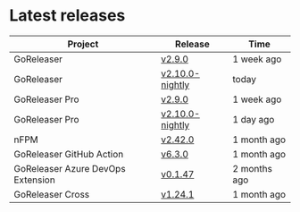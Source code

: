 # Latest releases

| Project                           | Release                                                                                         | Time        |
| --------------------------------- | ----------------------------------------------------------------------------------------------- | ----------- |
| GoReleaser | [v2.9.0](https://github.com/goreleaser/goreleaser/releases/tag/v2.9.0) | 1 week ago |
| GoReleaser | [v2.10.0-nightly](https://github.com/goreleaser/goreleaser/releases/tag/nightly) | today |
| GoReleaser Pro | [v2.9.0](https://github.com/goreleaser/goreleaser-pro/releases/tag/v2.9.0) | 1 week ago |
| GoReleaser Pro | [v2.10.0-nightly](https://github.com/goreleaser/goreleaser-pro/releases/tag/nightly) | 1 day ago |
| nFPM | [v2.42.0](https://github.com/goreleaser/nfpm/releases/tag/v2.42.0) | 1 month ago |
| GoReleaser GitHub Action | [v6.3.0](https://github.com/goreleaser/goreleaser-action/releases/tag/v6.3.0) | 1 month ago |
| GoReleaser Azure DevOps Extension | [v0.1.47](https://github.com/goreleaser/goreleaser-azure-devops-extension/releases/tag/v0.1.47) | 2 months ago |
| GoReleaser Cross | [v1.24.1](https://github.com/goreleaser/goreleaser-cross/releases/tag/v1.24.1) | 1 month ago |